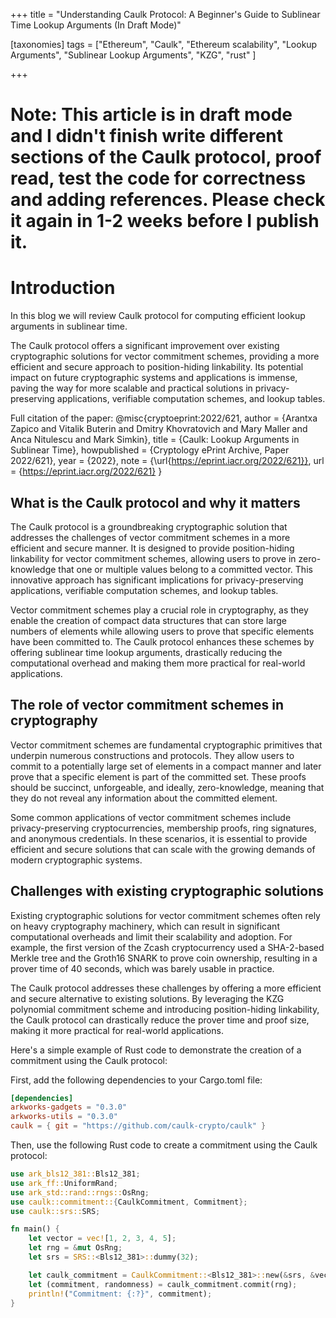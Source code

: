 +++
title = "Understanding Caulk Protocol: A Beginner's Guide to Sublinear Time Lookup Arguments (In Draft Mode)"


[taxonomies]
tags = ["Ethereum", "Caulk", "Ethereum scalability", "Lookup Arguments", "Sublinear Lookup Arguments", "KZG", "rust" ]

+++

# **Note: This article is in draft mode and I didn't finish write different sections of the Caulk protocol, proof read, test the code for correctness and adding references. Please check it again in 1-2 weeks before I publish it.**

# Introduction

In this blog we will review Caulk protocol for computing efficient lookup arguments in sublinear time.

The Caulk protocol offers a significant improvement over existing cryptographic solutions for vector commitment schemes, providing a more efficient and secure approach to position-hiding linkability. Its potential impact on future cryptographic systems and applications is immense, paving the way for more scalable and practical solutions in privacy-preserving applications, verifiable computation schemes, and lookup tables.

Full citation of the paper:
@misc{cryptoeprint:2022/621,
      author = {Arantxa Zapico and Vitalik Buterin and Dmitry Khovratovich and Mary Maller and Anca Nitulescu and Mark Simkin},
      title = {Caulk: Lookup Arguments in Sublinear Time},
      howpublished = {Cryptology ePrint Archive, Paper 2022/621},
      year = {2022},
      note = {\url{https://eprint.iacr.org/2022/621}},
      url = {https://eprint.iacr.org/2022/621}
}

## What is the Caulk protocol and why it matters

The Caulk protocol is a groundbreaking cryptographic solution that addresses the challenges of vector commitment schemes in a more efficient and secure manner. It is designed to provide position-hiding linkability for vector commitment schemes, allowing users to prove in zero-knowledge that one or multiple values belong to a committed vector. This innovative approach has significant implications for privacy-preserving applications, verifiable computation schemes, and lookup tables.

Vector commitment schemes play a crucial role in cryptography, as they enable the creation of compact data structures that can store large numbers of elements while allowing users to prove that specific elements have been committed to. The Caulk protocol enhances these schemes by offering sublinear time lookup arguments, drastically reducing the computational overhead and making them more practical for real-world applications.

## The role of vector commitment schemes in cryptography

Vector commitment schemes are fundamental cryptographic primitives that underpin numerous constructions and protocols. They allow users to commit to a potentially large set of elements in a compact manner and later prove that a specific element is part of the committed set. These proofs should be succinct, unforgeable, and ideally, zero-knowledge, meaning that they do not reveal any information about the committed element.

Some common applications of vector commitment schemes include privacy-preserving cryptocurrencies, membership proofs, ring signatures, and anonymous credentials. In these scenarios, it is essential to provide efficient and secure solutions that can scale with the growing demands of modern cryptographic systems.

## Challenges with existing cryptographic solutions

Existing cryptographic solutions for vector commitment schemes often rely on heavy cryptography machinery, which can result in significant computational overheads and limit their scalability and adoption. For example, the first version of the Zcash cryptocurrency used a SHA-2-based Merkle tree and the Groth16 SNARK to prove coin ownership, resulting in a prover time of 40 seconds, which was barely usable in practice.

The Caulk protocol addresses these challenges by offering a more efficient and secure alternative to existing solutions. By leveraging the KZG polynomial commitment scheme and introducing position-hiding linkability, the Caulk protocol can drastically reduce the prover time and proof size, making it more practical for real-world applications.

Here's a simple example of Rust code to demonstrate the creation of a commitment using the Caulk protocol:

First, add the following dependencies to your Cargo.toml file:

```toml
[dependencies]
arkworks-gadgets = "0.3.0"
arkworks-utils = "0.3.0"
caulk = { git = "https://github.com/caulk-crypto/caulk" }
```
Then, use the following Rust code to create a commitment using the Caulk protocol:

```rust
use ark_bls12_381::Bls12_381;
use ark_ff::UniformRand;
use ark_std::rand::rngs::OsRng;
use caulk::commitment::{CaulkCommitment, Commitment};
use caulk::srs::SRS;

fn main() {
    let vector = vec![1, 2, 3, 4, 5];
    let rng = &mut OsRng;
    let srs = SRS::<Bls12_381>::dummy(32);

    let caulk_commitment = CaulkCommitment::<Bls12_381>::new(&srs, &vector);
    let (commitment, randomness) = caulk_commitment.commit(rng);
    println!("Commitment: {:?}", commitment);
}
```

